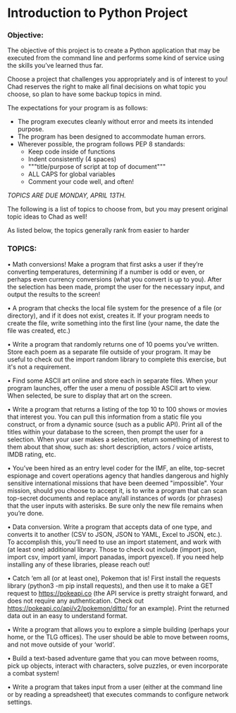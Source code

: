 # Introduction to Python Project

### Objective:
The objective of this project is to create a Python application that may be executed from the command line and performs some kind of service using the skills you’ve learned thus far. 

Choose a project that challenges you appropriately and is of interest to you! Chad reserves the right to make all final decisions on what topic you choose, so plan to have some backup topics in mind.

The expectations for your program is as follows:
- The program executes cleanly without error and meets its intended purpose.
- The program has been designed to accommodate human errors.
- Wherever possible, the program follows PEP 8 standards:
  - Keep code inside of functions
  - Indent consistently (4 spaces)
  - """title/purpose of script at top of document"""
  - ALL CAPS for global variables
  - Comment your code well, and often!

*TOPICS ARE DUE MONDAY, APRIL 13TH.*

The following is a list of topics to choose from, but you may present original topic ideas to Chad as well!

As listed below, the topics generally rank from easier to harder

### TOPICS:

•	Math conversions! Make a program that first asks a user if they’re converting temperatures, determining if a number is odd or even, or perhaps even currency conversions (what you convert is up to you). After the selection has been made, prompt the user for the necessary input, and output the results to the screen!

•	A program that checks the local file system for the presence of a file (or directory), and if it does not exist, creates it. If your program needs to create the file, write something into the first line (your name, the date the file was created, etc.)

•	Write a program that randomly returns one of 10 poems you’ve written. Store each poem as a separate file outside of your program. It may be useful to check out the import random library to complete this exercise, but it's not a requirement.

•	Find some ASCII art online and store each in separate files. When your program launches, offer the user a menu of possible ASCII art to view. When selected, be sure to display that art on the screen.

•	Write a program that returns a listing of the top 10 to 100 shows or movies that interest you. You can pull this information from a static file you construct, or from a dynamic source (such as a public API). Print all of the titles within your database to the screen, then prompt the user for a selection. When your user makes a selection, return something of interest to them about that show, such as: short description, actors / voice artists, IMDB rating, etc.

•	You’ve been hired as an entry level coder for the IMF, an elite, top-secret espionage and covert operations agency that handles dangerous and highly sensitive international missions that have been deemed "impossible". Your mission, should you choose to accept it, is to write a program that can scan top-secret documents and replace any/all instances of words (or phrases) that the user inputs with asterisks. Be sure only the new file remains when you’re done.

•	Data conversion. Write a program that accepts data of one type, and converts it to another (CSV to JSON, JSON to YAML, Excel to JSON, etc.). To accomplish this, you’ll need to use an import statement, and work with (at least one) additional library. Those to check out include (import json, import csv, import yaml, import panadas, import pyexcel). If you need help installing any of these libraries, please reach out!

•	Catch ‘em all (or at least one), Pokemon that is! First install the requests library (python3 -m pip install requests), and then use it to make a GET request to https://pokeapi.co (the API service is pretty straight forward, and does not require any authentication. Check out https://pokeapi.co/api/v2/pokemon/ditto/ for an example). Print the returned data out in an easy to understand format.

•	Write a program that allows you to explore a simple building (perhaps your home, or the TLG offices). The user should be able to move between rooms, and not move outside of your ‘world’.

•	Build a text-based adventure game that you can move between rooms, pick up objects, interact with characters, solve puzzles, or even incorporate a combat system!

•	Write a program that takes input from a user (either at the command line or by reading a spreadsheet) that executes commands to configure network settings.
